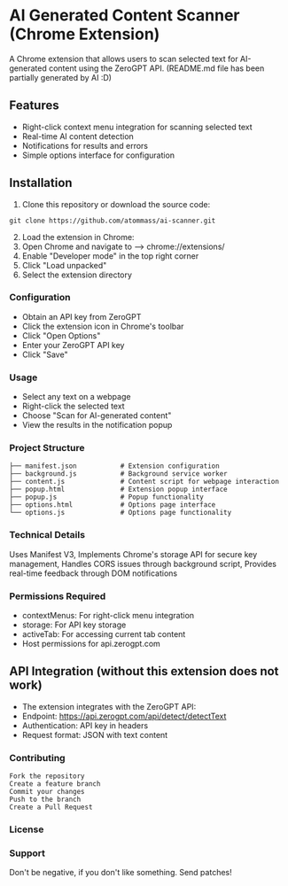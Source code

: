 # AI Generated Content Scanner (Chrome Extension)
A Chrome extension that allows users to scan selected text for AI-generated content using the ZeroGPT API. (README.md file has been partially generated by AI :D)

## Features
- Right-click context menu integration for scanning selected text
- Real-time AI content detection
- Notifications for results and errors
- Simple options interface for configuration
  
## Installation
1. Clone this repository or download the source code:
```
git clone https://github.com/atommass/ai-scanner.git
```
2. Load the extension in Chrome:
3. Open Chrome and navigate to --> chrome://extensions/
4. Enable "Developer mode" in the top right corner
5. Click "Load unpacked"
6. Select the extension directory

### Configuration
- Obtain an API key from ZeroGPT
- Click the extension icon in Chrome's toolbar
- Click "Open Options"
- Enter your ZeroGPT API key
- Click "Save"

### Usage
- Select any text on a webpage
- Right-click the selected text
- Choose "Scan for AI-generated content"
- View the results in the notification popup

### Project Structure
```
├── manifest.json           # Extension configuration 
├── background.js           # Background service worker 
├── content.js              # Content script for webpage interaction 
├── popup.html              # Extension popup interface
├── popup.js                # Popup functionality
├── options.html            # Options page interface
└── options.js              # Options page functionality
```

### Technical Details
Uses Manifest V3, Implements Chrome's storage API for secure key management, Handles CORS issues through background script, Provides real-time feedback through DOM notifications

### Permissions Required
- contextMenus: For right-click menu integration
- storage: For API key storage
- activeTab: For accessing current tab content
- Host permissions for api.zerogpt.com

## API Integration (without this extension does not work)
- The extension integrates with the ZeroGPT API:
- Endpoint: https://api.zerogpt.com/api/detect/detectText
- Authentication: API key in headers
- Request format: JSON with text content


### Contributing
```
Fork the repository
Create a feature branch
Commit your changes
Push to the branch
Create a Pull Request
```

### License


### Support
Don't be negative, if you don't like something. Send patches!
